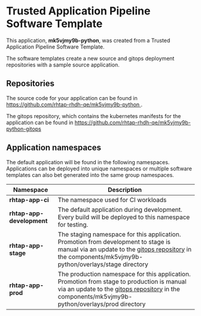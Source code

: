 # Trusted Application Pipeline Software Template

This application, **mk5vjmy9b-python**, was created from a Trusted Application Pipeline Software Template.

The software templates create a new source and gitops deployment repositories with a sample source application. 

## Repositories

The source code for your application can be found in [https://github.com/rhtap-rhdh-qe/mk5vjmy9b-python ](https://github.com/rhtap-rhdh-qe/mk5vjmy9b-python ).
 
The gitops repository, which contains the kubernetes manifests for the application can be found in 
[https://github.com/rhtap-rhdh-qe/mk5vjmy9b-python-gitops ](https://github.com/rhtap-rhdh-qe/mk5vjmy9b-python-gitops ) 

## Application namespaces 

The default application will be found in the following namespaces. Applications can be deployed into unique namespaces or multiple software templates can also bet generated into the same group namespaces.  

|  Namespace   |  Description   |  
| -------- | -------- |
| **rhtap-app-ci** | The namespace used for CI workloads |
| **rhtap-app-development** | The default application during development. Every build will be deployed to this namespace for testing. |
| **rhtap-app-stage** | The staging namespace for this application. Promotion from development to stage is manual via an update to the [gitops repository](https://github.com/rhtap-rhdh-qe/mk5vjmy9b-python-gitops ) in the components/mk5vjmy9b-python/overlays/stage directory |
| **rhtap-app-prod** | The production namespace for this application. Promotion from stage to production is manual via an update to the [gitops repository](https://github.com/rhtap-rhdh-qe/mk5vjmy9b-python-gitops ) in the components/mk5vjmy9b-python/overlays/prod directory |